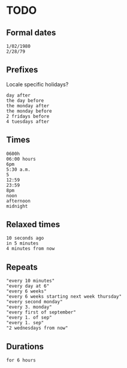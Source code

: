 # TODO

## Formal dates

```
1/02/1980
2/28/79
```

## Prefixes

Locale specific holidays?

```
day after
the day before
the monday after
the monday before
2 fridays before
4 tuesdays after
```

## Times

```
0600h
06:00 hours
6pm
5:30 a.m.
5
12:59
23:59
8pm
noon
afternoon
midnight
```

## Relaxed times ##

```
10 seconds ago
in 5 minutes
4 minutes from now
```

## Repeats

```
"every 10 minutes"
"every day at 6"
"every 6 weeks"
"every 6 weeks starting next week thursday"
"every second monday"
"every 3. monday"
"every first of september"
"every 1. of sep"
"every 1. sep"
"2 wednesdays from now"
```

## Durations

```
for 6 hours
```
